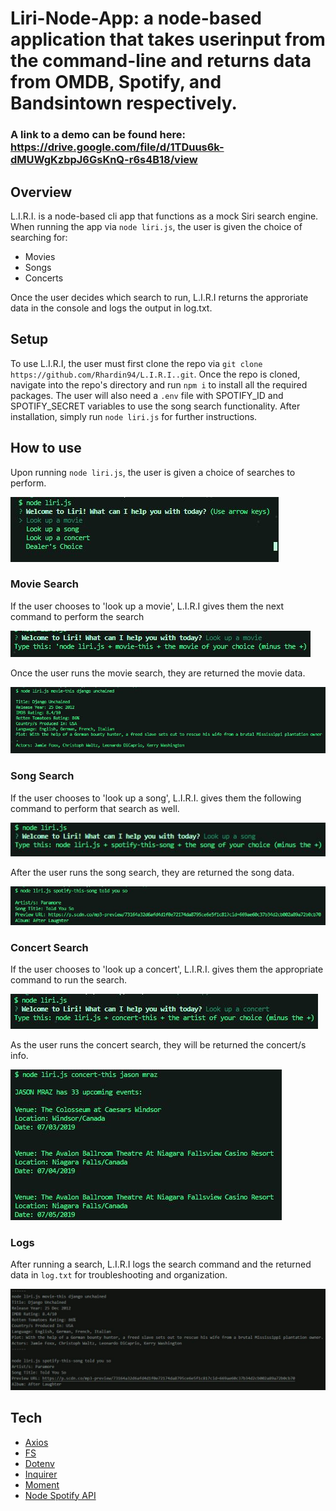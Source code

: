# Liri-Node-App: a node-based application that takes userinput from the command-line and returns data from OMDB, Spotify, and Bandsintown respectively.
### A link to a demo can be found here: https://drive.google.com/file/d/1TDuus6k-dMUWgKzbpJ6GsKnQ-r6s4B18/view
## Overview
L.I.R.I. is a node-based cli app that functions as a mock Siri search engine. When running the app via `node liri.js`, the user is given the choice of searching for:
* Movies
* Songs
* Concerts

Once the user decides which search to run, L.I.R.I returns the approriate data in the console and logs the output in log.txt.

## Setup
To use L.I.R.I, the user must first clone the repo via `git clone https://github.com/Rhardin94/L.I.R.I..git`. Once the repo is cloned, navigate into the repo's directory and run `npm i` to install all the required packages. The user will also need a `.env` file with SPOTIFY_ID and SPOTIFY_SECRET variables to use the song search functionality. After installation, simply run `node liri.js` for further instructions.

## How to use
Upon running `node liri.js`, the user is given a choice of searches to perform.

![home page offering different search options](/assets/screenshots/home.jpg)

### Movie Search
If the user chooses to 'look up a movie', L.I.R.I gives them the next command to perform the search

![type node liri.js movie-this 'movie name here'](/assets/screenshots/moviesearch.jpg)

Once the user runs the movie search, they are returned the movie data.

![title, release year, IMDB rating, rotten tomatoes rating, countries produced in, language, plot, and actors of the searched movie](/assets/screenshots/moviedata.jpg)

### Song Search
If the user chooses to 'look up a song', L.I.R.I. gives them the following command to perform that search as well.

![type node.js spotify-this-song 'your song here'](/assets/screenshots/songsearch.jpg)

After the user runs the song search, they are returned the song data.

![artists, song title, preview url, and album of song search](/assets/screenshots/songdata.jpg)

### Concert Search
If the user chooses to 'look up a concert', L.I.R.I. gives them the appropriate command to run the search.

![type node.js concert-this 'your artist here'](/assets/screenshots/concertsearch.jpg)

As the user runs the concert search, they will be returned the concert/s info.

!['artist' has 'x' events, venue, location, and data](/assets/screenshots/concertdata.jpg)

### Logs
After running a search, L.I.R.I logs the search command and the returned data in `log.txt` for troubleshooting and organization.

![previous commands and outputs](/assets/screenshots/logs.jpg)

## Tech
* [Axios](https://www.npmjs.com/package/axios)
* [FS](https://www.npmjs.com/package/fs)
* [Dotenv](https://www.npmjs.com/package/dotenv)
* [Inquirer](https://www.npmjs.com/package/inquirer)
* [Moment](https://www.npmjs.com/package/moment)
* [Node Spotify API](https://www.npmjs.com/package/node-spotify-api)
